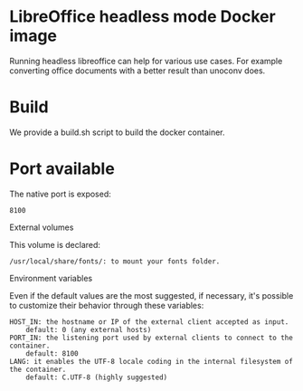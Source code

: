 # LibreOffice headless mode Docker image

Running headless libreoffice can help for various use cases. For example converting office documents with a better result than unoconv does.

# Build

We provide a build.sh script to build the docker container.

# Port available

The native port is exposed:

    8100

External volumes

This volume is declared:

    /usr/local/share/fonts/: to mount your fonts folder.
    
Environment variables

Even if the default values are the most suggested, if necessary, it's possible to customize their behavior through these variables:

    HOST_IN: the hostname or IP of the external client accepted as input.
        default: 0 (any external hosts)
    PORT_IN: the listening port used by external clients to connect to the container.
        default: 8100
    LANG: it enables the UTF-8 locale coding in the internal filesystem of the container.
        default: C.UTF-8 (highly suggested)
